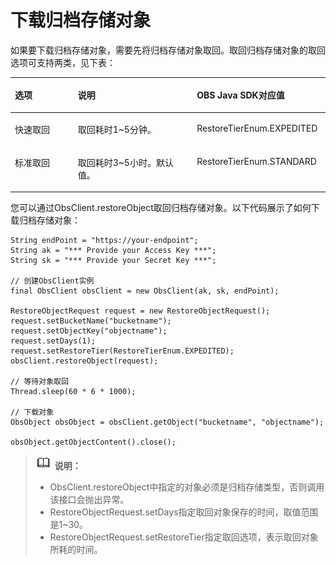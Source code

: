 # 下载归档存储对象<a name="ZH-CN_TOPIC_0142815499"></a>

如果要下载归档存储对象，需要先将归档存储对象取回。取回归档存储对象的取回选项可支持两类，见下表：

<a name="table19634195565211"></a>
<table><thead align="left"><tr id="row1763595516524"><th class="cellrowborder" valign="top" width="19.971997199719972%" id="mcps1.1.4.1.1"><p id="p06351055165219"><a name="p06351055165219"></a><a name="p06351055165219"></a><strong id="b1592965745319"><a name="b1592965745319"></a><a name="b1592965745319"></a>选项</strong></p>
</th>
<th class="cellrowborder" valign="top" width="37.793779377937796%" id="mcps1.1.4.1.2"><p id="p1563513558524"><a name="p1563513558524"></a><a name="p1563513558524"></a><strong id="b16959195716532"><a name="b16959195716532"></a><a name="b16959195716532"></a>说明</strong></p>
</th>
<th class="cellrowborder" valign="top" width="42.23422342234223%" id="mcps1.1.4.1.3"><p id="p8635455115212"><a name="p8635455115212"></a><a name="p8635455115212"></a><strong id="b1296095715536"><a name="b1296095715536"></a><a name="b1296095715536"></a>OBS Java SDK对应值</strong></p>
</th>
</tr>
</thead>
<tbody><tr id="row9635115513521"><td class="cellrowborder" valign="top" width="19.971997199719972%" headers="mcps1.1.4.1.1 "><p id="p116351552528"><a name="p116351552528"></a><a name="p116351552528"></a>快速取回</p>
</td>
<td class="cellrowborder" valign="top" width="37.793779377937796%" headers="mcps1.1.4.1.2 "><p id="p0635125565210"><a name="p0635125565210"></a><a name="p0635125565210"></a>取回耗时1~5分钟。</p>
</td>
<td class="cellrowborder" valign="top" width="42.23422342234223%" headers="mcps1.1.4.1.3 "><p id="p16635105513529"><a name="p16635105513529"></a><a name="p16635105513529"></a>RestoreTierEnum.EXPEDITED</p>
</td>
</tr>
<tr id="row13635755125214"><td class="cellrowborder" valign="top" width="19.971997199719972%" headers="mcps1.1.4.1.1 "><p id="p176356556522"><a name="p176356556522"></a><a name="p176356556522"></a>标准取回</p>
</td>
<td class="cellrowborder" valign="top" width="37.793779377937796%" headers="mcps1.1.4.1.2 "><p id="p86356556527"><a name="p86356556527"></a><a name="p86356556527"></a>取回耗时3~5小时。默认值。</p>
</td>
<td class="cellrowborder" valign="top" width="42.23422342234223%" headers="mcps1.1.4.1.3 "><p id="p12635155585218"><a name="p12635155585218"></a><a name="p12635155585218"></a>RestoreTierEnum.STANDARD</p>
</td>
</tr>
</tbody>
</table>

您可以通过ObsClient.restoreObject取回归档存储对象。以下代码展示了如何下载归档存储对象：

```
String endPoint = "https://your-endpoint";
String ak = "*** Provide your Access Key ***";
String sk = "*** Provide your Secret Key ***";

// 创建ObsClient实例
final ObsClient obsClient = new ObsClient(ak, sk, endPoint);

RestoreObjectRequest request = new RestoreObjectRequest();
request.setBucketName("bucketname");
request.setObjectKey("objectname");
request.setDays(1);
request.setRestoreTier(RestoreTierEnum.EXPEDITED);
obsClient.restoreObject(request);

// 等待对象取回
Thread.sleep(60 * 6 * 1000);

// 下载对象
ObsObject obsObject = obsClient.getObject("bucketname", "objectname");

obsObject.getObjectContent().close();
```

>![](public_sys-resources/icon-note.gif) **说明：**   
>-   ObsClient.restoreObject中指定的对象必须是归档存储类型，否则调用该接口会抛出异常。  
>-   RestoreObjectRequest.setDays指定取回对象保存的时间，取值范围是1\~30。  
>-   RestoreObjectRequest.setRestoreTier指定取回选项，表示取回对象所耗的时间。  

